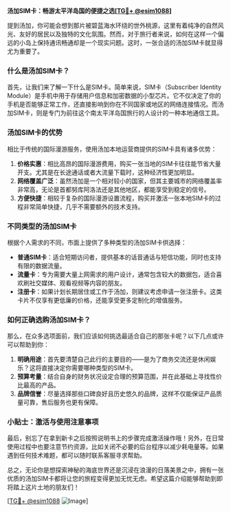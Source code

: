 **汤加SIM卡：畅游太平洋岛国的便捷之选[[TG💪+ @esim1088](https://t.me/s/esim1088)]**

提到汤加，你可能会想到那片被碧蓝海水环绕的世外桃源，这里有着纯净的自然风光、友好的居民以及独特的文化氛围。然而，对于旅行者来说，如何在这样一个偏远的小岛上保持通讯畅通却是一个现实问题。这时，一张合适的汤加SIM卡就显得尤为重要了。

### 什么是汤加SIM卡？

首先，让我们来了解一下什么是SIM卡。简单来说，SIM卡（Subscriber Identity Module）是手机中用于存储用户信息和加密数据的小型芯片。它不仅决定了你的手机是否能够正常工作，还直接影响到你在不同国家或地区的网络连接情况。而汤加SIM卡，则是专门为前往这个南太平洋岛国旅行的人设计的一种本地通信工具。

### 汤加SIM卡的优势

相比于传统的国际漫游服务，使用汤加本地运营商提供的SIM卡具有诸多优势：

1. **价格实惠**：相比高昂的国际漫游费用，购买一张当地的SIM卡往往能节省大量开支。尤其是在长途通话或者大流量下载时，这种经济性更加明显。
2. **网络覆盖广泛**：虽然汤加是一个相对较小的国家，但其主要城市的网络覆盖率非常高，无论是首都努库阿洛法还是其他地区，都能享受到稳定的信号。
3. **方便快捷**：相较于复杂的国际漫游设置流程，购买并激活一张本地SIM卡的过程非常简单快捷，几乎不需要额外的技术支持。

### 不同类型的汤加SIM卡

根据个人需求的不同，市面上提供了多种类型的汤加SIM卡供选择：

- **普通SIM卡**：适合短期访问者，提供基本的话音通话与短信功能，同时也支持有限的数据流量。
- **流量卡**：专为需要大量上网需求的用户设计，通常包含较大的数据包，适合喜欢刷社交媒体、观看视频等内容的朋友。
- **注册卡**：如果计划长期居住或工作于汤加，则建议考虑申请一张注册卡。这类卡片不仅享有更低廉的价格，还能享受更多定制化的增值服务。

### 如何正确选购汤加SIM卡？

那么，在众多选项面前，我们应该如何挑选最适合自己的那张卡呢？以下几点或许可以帮助到你：

1. **明确用途**：首先要清楚自己此行的主要目的——是为了商务交流还是休闲娱乐？这将直接决定你需要哪种类型的SIM卡。
2. **预算考量**：结合自身的财务状况设定合理的预算范围，并在此基础上寻找性价比最高的产品。
3. **品牌信誉**：尽量选择那些口碑良好且历史悠久的品牌，这样不仅能保证产品质量可靠，售后服务也更有保障。

### 小贴士：激活与使用注意事项

最后，别忘了在拿到新卡之后按照说明书上的步骤完成激活操作哦！另外，在日常使用过程中也要注意节约资源，比如关闭不必要的后台程序以减少耗电量等。如果遇到任何技术难题，都可以随时联系客服寻求帮助。

总之，无论你是想探索神秘的海底世界还是沉浸在浪漫的日落美景之中，拥有一张优质的汤加SIM卡都将让您的旅程变得更加无忧无虑。希望这篇介绍能够帮助到即将踏上这片土地的朋友们！

[[TG💪+ @esim1088](https://t.me/s/esim1088) ![Image](https://i.postimg.cc/4NQfJmqS/Snipaste-2025-05-13-00-14-12.png)]